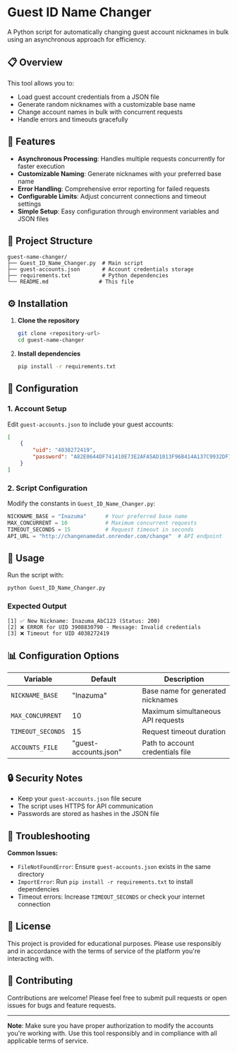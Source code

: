# Guest ID Name Changer

A Python script for automatically changing guest account nicknames in bulk using an asynchronous approach for efficiency.

## 📋 Overview

This tool allows you to:
- Load guest account credentials from a JSON file
- Generate random nicknames with a customizable base name
- Change account names in bulk with concurrent requests
- Handle errors and timeouts gracefully

## 🚀 Features

- **Asynchronous Processing**: Handles multiple requests concurrently for faster execution
- **Customizable Naming**: Generate nicknames with your preferred base name
- **Error Handling**: Comprehensive error reporting for failed requests
- **Configurable Limits**: Adjust concurrent connections and timeout settings
- **Simple Setup**: Easy configuration through environment variables and JSON files

## 📁 Project Structure

```
guest-name-changer/
├── Guest_ID_Name_Changer.py  # Main script
├── guest-accounts.json       # Account credentials storage
├── requirements.txt          # Python dependencies
└── README.md                # This file
```

## ⚙️ Installation

1. **Clone the repository**
   ```bash
   git clone <repository-url>
   cd guest-name-changer
   ```

2. **Install dependencies**
   ```bash
   pip install -r requirements.txt
   ```

## 🔧 Configuration

### 1. Account Setup
Edit `guest-accounts.json` to include your guest accounts:
```json
[
    {
        "uid": "4038272419",
        "password": "A82E0644DF741410E73E2AFA5AD1013F96B414A137C9932DF14D72BB87E6A479"
    }
]
```

### 2. Script Configuration
Modify the constants in `Guest_ID_Name_Changer.py`:
```python
NICKNAME_BASE = "Inazuma"      # Your preferred base name
MAX_CONCURRENT = 10            # Maximum concurrent requests
TIMEOUT_SECONDS = 15           # Request timeout in seconds
API_URL = "http://changenamedat.onrender.com/change"  # API endpoint
```

## 🎯 Usage

Run the script with:
```bash
python Guest_ID_Name_Changer.py
```

### Expected Output
```
[1] ✅ New Nickname: Inazuma_AbC123 (Status: 200)
[2] ❌ ERROR for UID 3908830790 - Message: Invalid credentials
[3] ❌ Timeout for UID 4038272419
```

## 📊 Configuration Options

| Variable | Default | Description |
|----------|---------|-------------|
| `NICKNAME_BASE` | "Inazuma" | Base name for generated nicknames |
| `MAX_CONCURRENT` | 10 | Maximum simultaneous API requests |
| `TIMEOUT_SECONDS` | 15 | Request timeout duration |
| `ACCOUNTS_FILE` | "guest-accounts.json" | Path to account credentials file |

## 🔒 Security Notes

- Keep your `guest-accounts.json` file secure
- The script uses HTTPS for API communication
- Passwords are stored as hashes in the JSON file

## 🐛 Troubleshooting

**Common Issues:**
- `FileNotFoundError`: Ensure `guest-accounts.json` exists in the same directory
- `ImportError`: Run `pip install -r requirements.txt` to install dependencies
- Timeout errors: Increase `TIMEOUT_SECONDS` or check your internet connection

## 📝 License

This project is provided for educational purposes. Please use responsibly and in accordance with the terms of service of the platform you're interacting with.

## 🤝 Contributing

Contributions are welcome! Please feel free to submit pull requests or open issues for bugs and feature requests.

---

**Note**: Make sure you have proper authorization to modify the accounts you're working with. Use this tool responsibly and in compliance with all applicable terms of service.
